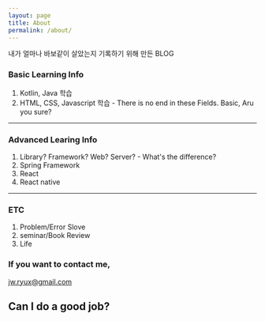 ```yaml
---
layout: page
title: About
permalink: /about/
---
```


내가 얼마나 바보같이 살았는지 기록하기 위해 만든 BLOG

### Basic Learning Info

1. Kotlin, Java 학습
2. HTML, CSS, Javascript 학습 - There is no end in these Fields. Basic, Aru you sure?

---

### Advanced Learing Info
1. Library? Framework? Web? Server? - What's the difference?
2. Spring Framework
3. React
4. React native

---

### ETC

1. Problem/Error Slove
2. seminar/Book Review
3. Life

### If you want to contact me,

[jw.ryux@gmail.com](mailto:jw.ryux@gmail.com)   

## **Can I do a good job?**